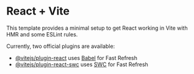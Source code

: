 # React + Vite

This template provides a minimal setup to get React working in Vite with HMR and some ESLint rules.

Currently, two official plugins are available:

- [@vitejs/plugin-react](https://github.com/vitejs/vite-plugin-react/blob/main/packages/plugin-react/README.md) uses [Babel](https://babeljs.io/) for Fast Refresh
- [@vitejs/plugin-react-swc](https://github.com/vitejs/vite-plugin-react-swc) uses [SWC](https://swc.rs/) for Fast Refresh



<!-- React Router Dom
Tailwindcss Buttons
Mamba UI - Components
Animated Gradient Text
Dev.to API Docs
React-Hot-Toast
React-Spinner
React-Icons
React-Markdown
ReHype-Raw
Prop-Types
Daisy UI
TailwindCSS -->
